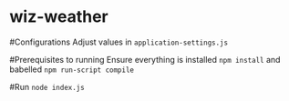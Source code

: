 # wiz-weather

#Configurations
Adjust values in `application-settings.js`

#Prerequisites to running
Ensure everything is installed `npm install` and babelled  `npm run-script compile`

#Run
`node index.js`
